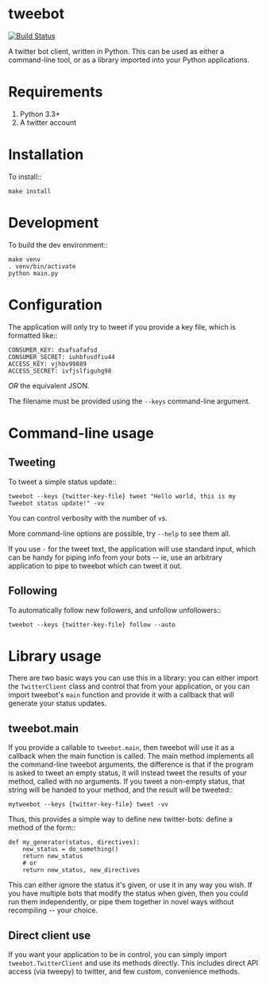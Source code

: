 tweebot
=======

[![Build Status](https://travis-ci.org/kcsaff/tweebot.svg?branch=master)](https://travis-ci.org/kcsaff/tweebot)

A twitter bot client, written in Python.  This can be used as either a command-line tool, or as a library
imported into your Python applications.

Requirements
============

1. Python 3.3+
2. A twitter account

Installation
============

To install::

    make install

Development
===========

To build the dev environment::

    make venv
    . venv/bin/activate
    python main.py

Configuration
=============

The application will only try to tweet if you provide a key file,
which is formatted like::

    CONSUMER_KEY: dsafsafafsd
    CONSUMER_SECRET: iuhbfusdfiu44
    ACCESS_KEY: vjhbv99889
    ACCESS_SECRET: ivfjslfiguhg98

*OR* the equivalent JSON.

The filename must be provided using the ``--keys`` command-line argument.

Command-line usage
==================

Tweeting
--------

To tweet a simple status update::

    tweebot --keys {twitter-key-file} tweet "Hello world, this is my Tweebot status update!" -vv

You can control verbosity with the number of `v`s.

More command-line options are possible, try ``--help`` to see them all.

If you use ``-`` for the tweet text, the application will use standard input,
which can be handy for piping info from
your bots -- ie, use an arbitrary application to pipe to tweebot which can tweet it out.

Following
---------

To automatically follow new followers, and unfollow unfollowers::

    tweebot --keys {twitter-key-file} follow --auto

Library usage
=============

There are two basic ways you can use this in a library:
you can either import the ``TwitterClient`` class and control
that from your application, or you can import
tweebot's ``main`` function and provide it with a callback
that will generate your status updates.

tweebot.main
------------

If you provide a callable to ``tweebot.main``,
then tweebot will use it as a callback when the main function is
called.  The main method implements all the command-line tweebot arguments,
the difference is that if the program
is asked to tweet an empty status, it will instead tweet the results of your method, called with no
arguments.  If you tweet a non-empty status, that string will be handed to your method, and the result will
be tweeted::

    mytweebot --keys {twitter-key-file} tweet -vv

Thus, this provides a simple way to define new twitter-bots: define a method of the form::

    def my_generator(status, directives):
        new_status = do_something()
        return new_status
        # or
        return new_status, new_directives

This can either ignore the status it's given, or use it in any way you wish.  If you have multiple bots that
modify the status when given, then you could run them independently, or pipe them together in novel ways without
recompiling -- your choice.

Direct client use
-----------------

If you want your application to be in control, you can simply import
``tweebot.TwitterClient`` and use its methods
directly.  This includes direct API access (via tweepy) to twitter, and few custom, convenience methods.
